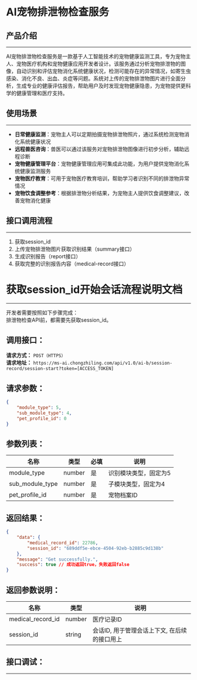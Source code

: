 # AI宠物排泄物检查服务

## 产品介绍
---
AI宠物排泄物检查服务是一款基于人工智能技术的宠物健康监测工具，专为宠物主人、宠物医疗机构和宠物健康应用开发者设计。该服务通过分析宠物排泄物的图像，自动识别和评估宠物消化系统健康状况，检测可能存在的异常情况，如寄生虫感染、消化不良、出血、炎症等问题。系统对上传的宠物排泄物图片进行全面分析，生成专业的健康评估报告，帮助用户及时发现宠物健康隐患，为宠物提供更科学的健康管理和医疗支持。

## 使用场景
---
- **日常健康监测**：宠物主人可以定期拍摄宠物排泄物照片，通过系统检测宠物消化系统健康状况
- **远程兽医咨询**：兽医可以通过该服务对宠物排泄物图像进行初步分析，辅助远程诊断
- **宠物健康管理平台**：宠物健康管理应用可集成此功能，为用户提供宠物消化系统健康监测服务
- **宠物医疗教育**：可用于宠物医疗教育培训，帮助学习者识别不同的排泄物异常情况
- **宠物饮食调整参考**：根据排泄物分析结果，为宠物主人提供饮食调整建议，改善宠物消化健康

## 接口调用流程
---
1. 获取session_id
2. 上传宠物排泄物图片获取识别结果（summary接口）
3. 生成识别报告（report接口）
4. 获取完整的识别报告内容（medical-record接口）

# 获取session_id开始会话流程说明文档

---
开发者需要按照如下步骤完成：
<br/>
排泄物检查API前，都需要先获取session_id。

## 调用接口：
**请求方式：** `POST（HTTPS）`  
**请求地址：** `https://ms-ai.chongzhiling.com/api/v1.0/ai-b/session-record/session-start?token=[ACCESS_TOKEN]`

## 请求参数：
```json
{
    "module_type": 5, 
    "sub_module_type": 4, 
    "pet_profile_id": 0
}
```


## 参数列表：

| 名称            | 类型   | 必填 | 说明                  |
| --------------- | ------ | ---- | --------------------- |
| module_type     | number | 是   | 识别模块类型，固定为5 |
| sub_module_type | number | 是   | 子模块类型，固定为4   |
| pet_profile_id  | number | 是   | 宠物档案ID            |

## 返回结果：
```json
{
    "data": {
        "medical_record_id": 22786,
        "session_id": "689ddf5e-ebce-4504-92eb-b2885c9d138b"
    },
    "message": "Get successfully.",
    "success": true // 成功返回true，失败返回false
}
```

## 返回参数说明：
| 名称              | 类型   | 说明                                         |
| ----------------- | ------ | -------------------------------------------- |
| medical_record_id | number | 医疗记录ID                                   |
| session_id        | string | 会话ID, 用于管理会话上下文, 在后续的接口用上 |

## 接口调试：
---
<script setup>
import SwaggerUI from '../../../src/components/SwaggerUI.vue'
</script>

<ClientOnly>
  <SwaggerUI 
    tag="session"
    type="post"
    path="/session-record/session-start" 
  />
</ClientOnly>